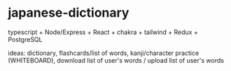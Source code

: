 # japanese-dictionary

typescript + Node/Express + React + chakra + tailwind + Redux + PostgreSQL

ideas:
dictionary,
flashcards/list of words,
kanji/character practice (WHITEBOARD),
download list of user's words / upload list of user's words
